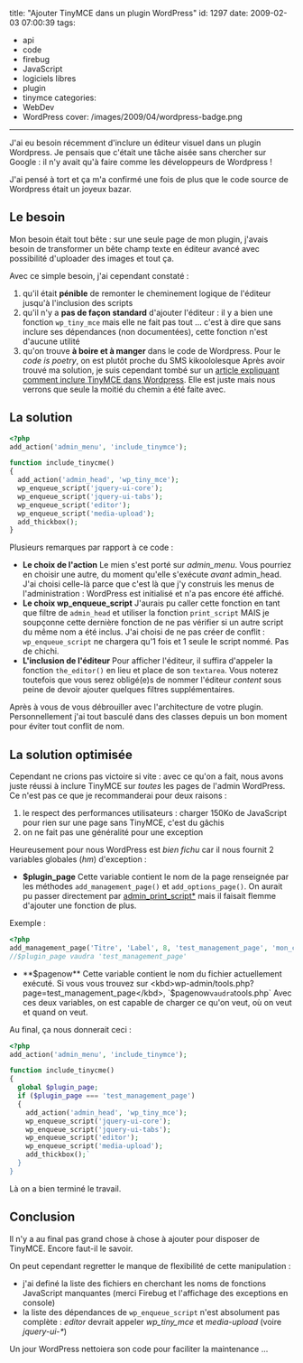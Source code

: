 title: "Ajouter TinyMCE dans un plugin WordPress"
id: 1297
date: 2009-02-03 07:00:39
tags:
- api
- code
- firebug
- JavaScript
- logiciels libres
- plugin
- tinymce
categories:
- WebDev
- WordPress
cover: /images/2009/04/wordpress-badge.png
---

J'ai eu besoin récemment d'inclure un éditeur visuel dans un plugin Wordpress. Je pensais que c'était une tâche aisée sans chercher sur Google : il n'y avait qu'à faire comme les développeurs de Wordpress !

J'ai pensé à tort et ça m'a confirmé une fois de plus que le code source de Wordpress était un joyeux bazar.
<!--more-->

## Le besoin

Mon besoin était tout bête : sur une seule page de mon plugin, j'avais besoin de transformer un bête champ texte en éditeur avancé avec possibilité d'uploader des images et tout ça.

Avec ce simple besoin, j'ai cependant constaté :

1.  qu'il était **pénible** de remonter le cheminement logique de l'éditeur jusqu'à l'inclusion des scripts
2.  qu'il n'y a **pas de façon standard** d'ajouter l'éditeur : il y a bien une fonction `wp_tiny_mce` mais elle ne fait pas tout ... c'est à dire que sans inclure ses dépendances (non documentées), cette fonction n'est d'aucune utilité
3.  qu'on trouve **à boire et à manger** dans le code de Wordpress. Pour le <cite>code is poetry</cite>, on est plutôt proche du SMS kikoololesque
Après avoir trouvé ma solution, je suis cependant tombé sur un [article expliquant comment inclure TinyMCE dans Wordpress](http://blog.zen-dreams.com/fr/2008/11/06/how-to-include-tinymce-in-your-wp-plugin/). Elle est juste mais nous verrons que seule la moitié du chemin a été faite avec.

## La solution

```php
<?php
add_action('admin_menu', 'include_tinymce');

function include_tinycme()
{
  add_action('admin_head', 'wp_tiny_mce');
  wp_enqueue_script('jquery-ui-core');
  wp_enqueue_script('jquery-ui-tabs');
  wp_enqueue_script('editor');
  wp_enqueue_script('media-upload');
  add_thickbox();
}
```
Plusieurs remarques par rapport à ce code :

*   **Le choix de l'action**
    Le mien s'est porté sur _admin_menu_. Vous pourriez en choisir une autre, du moment qu'elle s'exécute _avant_ admin_head. J'ai choisi celle-là parce que c'est là que j'y construis les menus de l'administration : WordPress est initialisé et n'a pas encore été affiché.
*   **Le choix wp_enqueue_script**
    J'aurais pu caller cette fonction en tant que filtre de `admin_head` et utiliser la fonction `print_script` MAIS je soupçonne cette dernière fonction de ne pas vérifier si un autre script du même nom a été inclus.
    J'ai choisi de ne pas créer de conflit : `wp_enqueue_script` ne chargera qu'1 fois et 1 seule le script nommé. Pas de chichi.
*   **L'inclusion de l'éditeur**
    Pour afficher l'éditeur, il suffira d'appeler la fonction `the_editor()` en lieu et place de son `textarea`. Vous noterez toutefois que vous serez obligé(e)s de nommer l'éditeur _content_ sous peine de devoir ajouter quelques filtres supplémentaires.

Après à vous de vous débrouiller avec l'architecture de votre plugin. Personnellement j'ai tout basculé dans des classes depuis un bon moment pour éviter tout conflit de nom.

## La solution optimisée

Cependant ne crions pas victoire si vite : avec ce qu'on a fait, nous avons juste réussi à inclure TinyMCE sur _toutes_ les pages de l'admin WordPress. Ce n'est pas ce que je recommanderai pour deux raisons :

1.  le respect des performances utilisateurs : charger 150Ko de JavaScript pour rien sur une page sans TinyMCE, c'est du gâchis
2.  on ne fait pas une généralité pour une exception

Heureusement pour nous WordPress est _bien fichu_ car il nous fournit 2 variables globales (*hm*) d'exception :

*   **$plugin_page**
    Cette variable contient le nom de la page renseignée par les méthodes `add_management_page()` et `add_options_page()`. On aurait pu passer directement par [admin_print_script*](http://codex.wordpress.org/Plugin_API/Action_Reference) mais il faisait flemme d'ajouter une fonction de plus.

Exemple :

```php
<?php
add_management_page('Titre', 'Label', 8, 'test_management_page', 'mon_callback');
//$plugin_page vaudra 'test_management_page'
```

*   **$pagenow**
    Cette variable contient le nom du fichier actuellement exécuté.
    Si vous vous trouvez sur <kbd>wp-admin/tools.php?page=test_management_page</kbd>, `$pagenow` vaudra `tools.php`
    Avec ces deux variables, on est capable de charger ce qu'on veut, où on veut et quand on veut.

Au final, ça nous donnerait ceci :

```php
<?php
add_action('admin_menu', 'include_tinymce');

function include_tinycme()
{
  global $plugin_page;
  if ($plugin_page === 'test_management_page')
  {
    add_action('admin_head', 'wp_tiny_mce');
    wp_enqueue_script('jquery-ui-core');
    wp_enqueue_script('jquery-ui-tabs');
    wp_enqueue_script('editor');
    wp_enqueue_script('media-upload');
    add_thickbox();`
  }
}
```

Là on a bien terminé le travail.

## Conclusion

Il n'y a au final pas grand chose à chose à ajouter pour disposer de TinyMCE. Encore faut-il le savoir.

On peut cependant regretter le manque de flexibilité de cette manipulation :

*   j'ai definé la liste des fichiers en cherchant les noms de fonctions JavaScript manquantes (merci Firebug et l'affichage des exceptions en console)
*   la liste des dépendances de `wp_enqueue_script` n'est absolument pas complète : _editor_ devrait appeler _wp_tiny_mce_ et _media-upload_ (voire _jquery-ui-*_)

Un jour WordPress nettoiera son code pour faciliter la maintenance ...